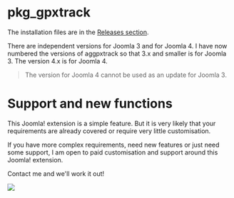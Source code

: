 # pkg_gpxtrack

The installation files are in the [Releases section](https://github.com/astridx/pkg_aggpxtrack/releases). 

There are independent versions for Joomla 3 and for Joomla 4. I have now numbered the versions of aggpxtrack so that 3.x and smaller is for Joomla 3. The version 4.x is for Joomla 4.

> The version for Joomla 4 cannot be used as an update for Joomla 3.

# Support and new functions

This Joomla! extension is a simple feature. But it is very likely that your requirements 
are already covered or require very little customisation.

If you have more complex requirements, need new features or just need some support, 
I am open to paid customisation and support around this Joomla! extension. 

Contact me and we'll work it out!

[![](https://www.paypalobjects.com/en_US/DK/i/btn/btn_donateCC_LG.gif)](https://www.paypal.com/cgi-bin/webscr?cmd=_s-xclick&hosted_button_id=KQMKUVAX5SPVS&source=url)
